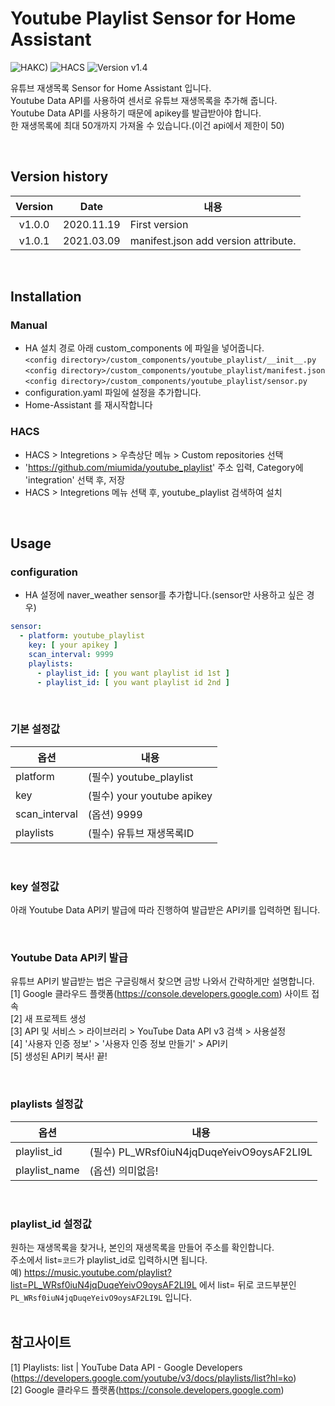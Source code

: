 # Youtube Playlist Sensor for Home Assistant

![HAKC)][hakc-shield]
![HACS][hacs-shield]
![Version v1.4][version-shield]

유튜브 재생목록 Sensor for Home Assistant 입니다.<br>
Youtube Data API를 사용하여 센서로 유튜브 재생목록을 추가해 줍니다.<br>
Youtube Data API를 사용하기 때문에 apikey를 발급받아야 합니다.<br>
한 재생목록에 최대 50개까지 가져올 수 있습니다.(이건 api에서 제한이 50)<br>

<br>

## Version history
| Version | Date        | 내용              |
| :-----: | :---------: | ----------------------- |
| v1.0.0  | 2020.11.19  | First version  |
| v1.0.1  | 2021.03.09  | manifest.json add version attribute.  |

<br>

## Installation
### Manual
- HA 설치 경로 아래 custom_components 에 파일을 넣어줍니다.<br>
  `<config directory>/custom_components/youtube_playlist/__init__.py`<br>
  `<config directory>/custom_components/youtube_playlist/manifest.json`<br>
  `<config directory>/custom_components/youtube_playlist/sensor.py`<br>
- configuration.yaml 파일에 설정을 추가합니다.<br>
- Home-Assistant 를 재시작합니다<br>
### HACS
- HACS > Integretions > 우측상단 메뉴 > Custom repositories 선택
- 'https://github.com/miumida/youtube_playlist' 주소 입력, Category에 'integration' 선택 후, 저장
- HACS > Integretions 메뉴 선택 후, youtube_playlist 검색하여 설치

<br>

## Usage
### configuration
- HA 설정에 naver_weather sensor를 추가합니다.(sensor만 사용하고 싶은 경우)<br>
```yaml
sensor:
  - platform: youtube_playlist
    key: [ your apikey ]
    scan_interval: 9999
    playlists:
      - playlist_id: [ you want playlist id 1st ]
      - playlist_id: [ you want playlist id 2nd ]
```

<br>

### 기본 설정값

|옵션|내용|
|--|--|
|platform| (필수) youtube_playlist  |
|key| (필수) your youtube apikey |
|scan_interval| (옵션) 9999 |
|playlists| (필수) 유튜브 재생목록ID |

<br>

### key 설정값
아래 Youtube Data API키 발급에 따라 진행하여 발급받은 API키를 입력하면 됩니다.<br>

<br>

### Youtube Data API키 발급
유튜브 API키 발급받는 법은 구글링해서 찾으면 금방 나와서 간략하게만 설명합니다.<br>
[1] Google 클라우드 플랫폼(<https://console.developers.google.com>) 사이트 접속<br>
[2] 새 프로젝트 생성<br>
[3] API 및 서비스 > 라이브러리 > YouTube Data API v3 검색 > 사용설정<br>
[4] '사용자 인증 정보' > '사용자 인증 정보 만들기' > API키<br>
[5] 생성된 API키 복사! 끝!<br>

<br>

### playlists 설정값

|옵션|내용|
|--|--|
|playlist_id| (필수) PL_WRsf0iuN4jqDuqeYeivO9oysAF2LI9L  |
|playlist_name| (옵션) 의미없음!  |

<br>

### playlist_id 설정값
원하는 재생목록을 찾거나, 본인의 재생목록을 만들어 주소를 확인합니다.<br>
주소에서 list=`코드`가 playlist_id로 입력하시면 됩니다.<br>
예) <https://music.youtube.com/playlist?list=PL_WRsf0iuN4jqDuqeYeivO9oysAF2LI9L> 에서 list= 뒤로 코드부분인 `PL_WRsf0iuN4jqDuqeYeivO9oysAF2LI9L` 입니다.<br>
<br>

## 참고사이트
[1] Playlists: list | YouTube Data API - Google Developers (<https://developers.google.com/youtube/v3/docs/playlists/list?hl=ko>)<br>
[2] Google 클라우드 플랫폼(<https://console.developers.google.com>)<br>

[version-shield]: https://img.shields.io/badge/version-v1.0.1-orange.svg
[hakc-shield]: https://img.shields.io/badge/HAKC-Enjoy-blue.svg
[hacs-shield]: https://img.shields.io/badge/HACS-Custom-red.svg
